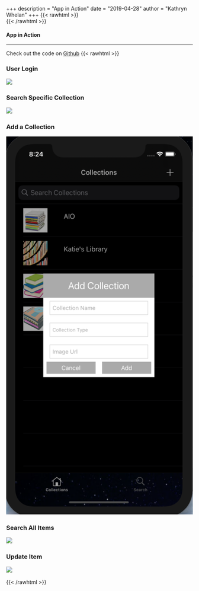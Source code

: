 +++
description = "App in Action"
date = "2019-04-28"
author = "Kathryn Whelan"
+++
{{< rawhtml >}}
<br />
{{< /rawhtml >}}
#### App in Action
***
Check out the code on [Github](https://github.com/katiewhelan)
{{< rawhtml >}}
<h3>User Login</h3>
<img src="/images/swift/collect/Start.gif" class="centergif" alt"App Login Page">
<h3>Search Specific Collection</h3>
<img src="/images/swift/collect/SearchCollection.gif" class="centergif" alt"App Login Page">
<h3>Add a Collection</h3>
<img src="/images/swift/collect/Alert.png" class="centergif" alt"App Login Page">
<h3>Search All Items</h3>
<img src="/images/swift/collect/SearchAll.gif" class="centergif" alt"App Login Page">
<h3>Update Item</h3>
<img src="/images/swift/collect/Update.gif" class="centergif" alt"App Login Page">

{{< /rawhtml >}}
